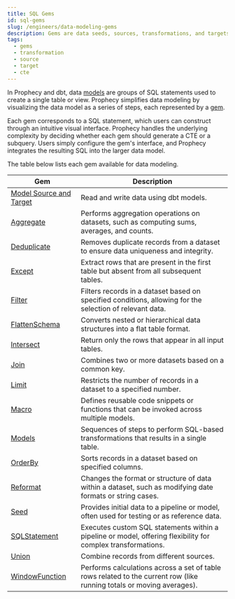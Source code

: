 ```yaml
---
title: SQL Gems
id: sql-gems
slug: /engineers/data-modeling-gems
description: Gems are data seeds, sources, transformations, and targets
tags:
  - gems
  - transformation
  - source
  - target
  - cte
---
```


In Prophecy and dbt, data [models](/engineers/models) are groups of SQL statements used to create a single table or view. Prophecy simplifies data modeling by visualizing the data model as a series of steps, each represented by a [gem](/docs/getting-started/concepts/gems.md).

Each gem corresponds to a SQL statement, which users can construct through an intuitive visual interface. Prophecy handles the underlying complexity by deciding whether each gem should generate a CTE or a subquery. Users simply configure the gem's interface, and Prophecy integrates the resulting SQL into the larger data model.

The table below lists each gem available for data modeling.

| Gem                                                            | Description                                                                                                           |
| -------------------------------------------------------------- | --------------------------------------------------------------------------------------------------------------------- |
| [Model Source and Target](/analysts/model-sources-and-targets) | Read and write data using dbt models.                                                                                 |
| [Aggregate](/analysts/aggregate)                               | Performs aggregation operations on datasets, such as computing sums, averages, and counts.                            |
| [Deduplicate](/analysts/deduplicate)                           | Removes duplicate records from a dataset to ensure data uniqueness and integrity.                                     |
| [Except](/analysts/except)                                     | Extract rows that are present in the first table but absent from all subsequent tables.                               |
| [Filter](/analysts/filter)                                     | Filters records in a dataset based on specified conditions, allowing for the selection of relevant data.              |
| [FlattenSchema](/analysts/flatten-schema)                      | Converts nested or hierarchical data structures into a flat table format.                                             |
| [Intersect](/analysts/intersect)                               | Return only the rows that appear in all input tables.                                                                 |
| [Join](/analysts/join)                                         | Combines two or more datasets based on a common key.                                                                  |
| [Limit](/analysts/limit)                                       | Restricts the number of records in a dataset to a specified number.                                                   |
| [Macro](/analysts/macro)                                       | Defines reusable code snippets or functions that can be invoked across multiple models.                               |
| [Models](/engineers/model-sources)                             | Sequences of steps to perform SQL-based transformations that results in a single table.                               |
| [OrderBy](/analysts/order-by)                                  | Sorts records in a dataset based on specified columns.                                                                |
| [Reformat](/analysts/reformat)                                 | Changes the format or structure of data within a dataset, such as modifying date formats or string cases.             |
| [Seed](/analysts/seed)                                         | Provides initial data to a pipeline or model, often used for testing or as reference data.                            |
| [SQLStatement](/analysts/sql-statement)                        | Executes custom SQL statements within a pipeline or model, offering flexibility for complex transformations.          |
| [Union](/analysts/union)                                       | Combine records from different sources.                                                                               |
| [WindowFunction](/analysts/window)                             | Performs calculations across a set of table rows related to the current row (like running totals or moving averages). |
